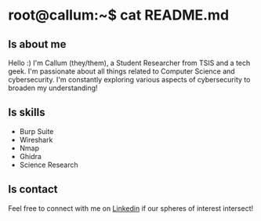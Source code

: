 # root@callum:~$ cat README.md


## ls about me
Hello :) I'm Callum (they/them), a Student Researcher from TSIS and a tech geek. I'm passionate about all things related to Computer Science and cybersecurity. I'm constantly exploring various aspects of cybersecurity to broaden my understanding! 

## ls skills
- Burp Suite
- Wireshark
- Nmap
- Ghidra
- Science Research

## ls contact
Feel free to connect with me on [Linkedin](www.linkedin.com/in/callum-q-27a967245/) if our spheres of interest intersect!
